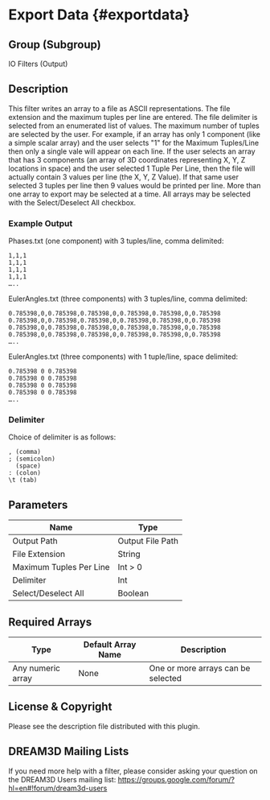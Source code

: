 Export Data {#exportdata}
=====

## Group (Subgroup) ##

IO Filters (Output)


## Description ##


This filter writes an array to a file as ASCII representations. The file extension and the
maximum tuples per line are entered. The file delimiter is selected from an enumerated
list of values. The maximum number of tuples are selected by the user. For example,
if an array has only 1 component (like a simple scalar array) and the user selects
"1" for the Maximum Tuples/Line then only a single vale will appear on each line.
If the user selects an array that has 3 components (an array of 3D coordinates representing
X, Y, Z locations in space) and the user selected 1 Tuple Per Line, then the file
will actually contain 3 values per line (the X, Y, Z Value). If that same user
selected 3 tuples per line then 9 values would be printed per line. More than one array to export may be selected at a time. All arrays may be selected with the Select/Deselect All checkbox.


### Example Output ###
Phases.txt (one component) with 3 tuples/line, comma delimited:     

	1,1,1
	1,1,1
	1,1,1  
	1,1,1
	….. 

EulerAngles.txt (three components) with 3 tuples/line, comma delimited:     

	0.785398,0,0.785398,0.785398,0,0.785398,0.785398,0,0.785398
	0.785398,0,0.785398,0.785398,0,0.785398,0.785398,0,0.785398
	0.785398,0,0.785398,0.785398,0,0.785398,0.785398,0,0.785398  
	0.785398,0,0.785398,0.785398,0,0.785398,0.785398,0,0.785398
	….. 

EulerAngles.txt (three components) with 1 tuple/line, space delimited:     

	0.785398 0 0.785398
	0.785398 0 0.785398
	0.785398 0 0.785398  
	0.785398 0 0.785398
	….. 

### Delimiter ###

Choice of delimiter is as follows:

    , (comma)
    ; (semicolon)
      (space)
    : (colon)
    \t (tab)

## Parameters ##

| Name             | Type |
|------------------|------|
| Output Path | Output File Path |
| File Extension | String |
| Maximum Tuples Per Line | Int > 0 |
| Delimiter | Int |
| Select/Deselect All | Boolean |



## Required Arrays ##

| Type | Default Array Name | Description |
|------|--------------------|-------------|
| Any numeric array | None | One or more arrays can be selected  |


## License & Copyright ##

Please see the description file distributed with this plugin.

## DREAM3D Mailing Lists ##

If you need more help with a filter, please consider asking your question on the DREAM3D Users mailing list:
https://groups.google.com/forum/?hl=en#!forum/dream3d-users


